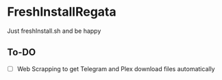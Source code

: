 # FreshInstallRegata

Just freshInstall.sh and be happy


## To-DO

- [ ] Web Scrapping to get Telegram and Plex download files automatically 
